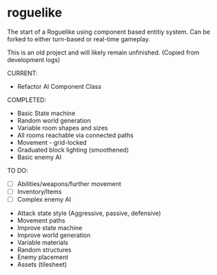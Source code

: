 # roguelike
The start of a Roguelike using component based entitiy system. 
Can be forked to either turn-based or real-time gameplay.

This is an old project and will likely remain unfinished.
(Copied from development logs)

CURRENT:

 - Refactor AI Component Class

COMPLETED:
 - Basic State machine
 - Random world generation
  - Variable room shapes and sizes
  - All rooms reachable via connected paths
 - Movement - grid-locked
 - Graduated block lighting (smoothened)
 - Basic enemy AI

TO DO:
 - [ ] Abilities/weapons/further movement
 - [ ] Inventory/Items
 - [ ] Complex enemy AI
  - Attack state style (Aggressive, passive, defensive)
  - Movement paths
 - Improve state machine
 - Improve world generation
  - Variable materials
  - Random structures
  - Enemy placement
 - Assets (tilesheet)

